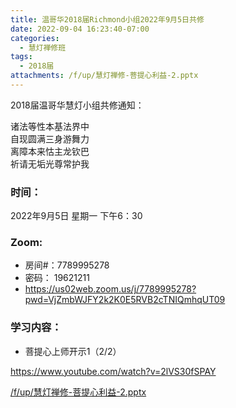 ```yaml
---
title: 温哥华2018届Richmond小组2022年9月5日共修
date: 2022-09-04 16:23:40-07:00
categories:
  - 慧灯禅修班
tags:
  - 2018届
attachments: /f/up/慧灯禅修-菩提心利益-2.pptx
---
```

2018届温哥华慧灯小组共修通知：

诸法等性本基法界中\
自现圆满三身游舞力\
离障本来怙主龙钦巴\
祈请无垢光尊常护我

### 时间：

2022年9月5日 星期一 下午6：30

### Zoom:

* 房间#：7789995278
* 密码： 19621211
* <https://us02web.zoom.us/j/7789995278?pwd=VjZmbWJFY2k2K0E5RVB2cTNIQmhqUT09>

### 学习内容：

* 菩提心上师开示1（2/2）

<https://www.youtube.com/watch?v=2lVS30fSPAY>

[/f/up/慧灯禅修-菩提心利益-2.pptx](/f/up/慧灯禅修-菩提心利益-2.pptx)